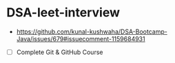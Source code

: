 # DSA-leet-interview
- https://github.com/kunal-kushwaha/DSA-Bootcamp-Java/issues/679#issuecomment-1159684931

-[ ]  Complete Git & GitHub Course
